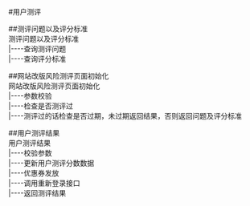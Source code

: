 #用户测评

##测评问题以及评分标准<br>
测评问题以及评分标准<br>
|----查询测评问题<br>
|----查询评分标准<br>


##网站改版风险测评页面初始化<br>
网站改版风险测评页面初始化<br>
|----参数校验<br>
|----检查是否测评过<br>
|----测评过的话检查是否过期，未过期返回结果，否则返回问题及评分标准<br>


##用户测评结果<br>
用户测评结果<br>
|----校验参数<br>
|----更新用户测评分数数据<br>
|----优惠券发放<br>
|----调用重新登录接口<br>
|----返回测评结果<br>